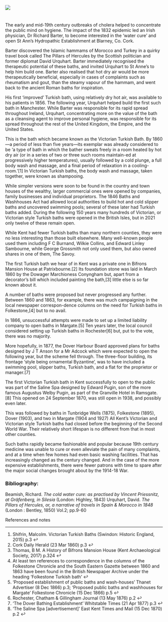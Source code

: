 <a href="https://dev.visual-essays.app"><img src="https://dev-visual-essays.netlify.app/images/ve-button.png"></a> 
<param ve-config title="Victorian Turkish baths" author="Malcolm Shifrin" layout="vtl" banner="/images/banners/19c.jpg">

<param ve-entity eid="Q736439" aliases="Ramsgate">
<param ve-entity eid="Q618045" aliases="Margate">

#

The early and mid-19th century outbreaks of cholera helped to concentrate the public mind on hygiene. The impact of the 1832 epidemic led an Irish physician, Dr Richard Barter, to become interested in the ‘water cure’ and open St Ann’s Hydropathic Establishment at Blarney, Co. Cork. 

Barter discovered the Islamic hammams of Morocco and Turkey in a quirky travel book called The Pillars of Hercules by the Scottish politician and former diplomat David Urquhart. Barter immediately recognised the therapeutic potential of these baths, and invited Urquhart to St Anne’s to help him build one. Barter also realised that hot dry air would be more therapeutically beneficial, especially in cases of complaints such as rheumatism and gout, than the steamy vapour of the hammam, and went back to the ancient Roman baths for inspiration. 

His first ‘improved’ Turkish bath, using relatively dry hot air, was available to his patients in 1856. The following year, Urquhart helped build the first such bath in Manchester. While Barter was responsible for its rapid spread throughout Ireland, Urquhart, concentrating more on the value of the bath as a cleansing agent to improve personal hygiene, was responsible for its spread throughout the rest of the United Kingdom, the Empire, and the United States.

This is the bath which became known as the Victorian Turkish Bath. By 1860—a period of less than five years—its exemplar was already considered to be ‘a type of bath in which the bather sweats freely in a room heated by hot dry air (or in a series of two or three such rooms maintain-ed at progressively higher temperatures), usually followed by a cold plunge, a full body wash and massage, and a final period of relaxation in a cooling-room.’[1]  In Victorian Turkish baths, the body wash and massage, taken together, were known as shampooing.
<param ve-image url="https://iiif.wellcomecollection.org/image/L0005395/full/full/0/default.jpg" Label="Punch, or, the London Charivari" attribution="Credit: Wellcome Collection. Public Domain Mark" license="CC BY 4.0">

While simpler versions were soon to be found in the country and town houses of the wealthy, larger commercial ones were opened by companies, family businesses and individual proprietors. The 1846 Baths and Washhouses Act had allowed local authorities to build hot and cold slipper baths and uncovered swimming pools; several of these later had Turkish baths added. During the following 150 years many hundreds of Victorian, or Victorian style Turkish baths were opened in the British Isles, but in 2021 only twelve of these remain open.

While Kent had fewer Turkish baths than many northern counties, they were no less interesting than those built elsewhere. Many well-known people used them including 
F C Burnand, Wilkie Collins, and Edward Linley Sambourne, while George Grossmith not only used them, but also owned shares in one of them, The Savoy.

The first Turkish bath we hear of in Kent was a private one in Bifrons Mansion House at Patrixbourne.[2]  Its foundation stone was laid in March 1860 by the Dowager Marchioness Conyngham but, apart from a decorator’s bill which included painting the bath,[3]  little else is so far known about it.

A number of baths were proposed but never progressed any further. Between 1860 and 1863, for example, there was much campaigning in the local newspaper correspon-dence columns on the need for Turkish baths in Folkestone,[4]  but to no avail.

In 1866, unsuccessful attempts were made to set up a limited liability company to open baths in Margate.[5]  Ten years later, the local council considered setting up Turkish baths in Rochester[6]  but, put to the vote, there was no majority.

More hopefully, in 1877, the Dover Harbour Board approved plans for baths designed by J T Anson for a Mr Adcock which were expected to open the following year, but the scheme fell through. The three-floor building, its frontage ‘style being ornamental Byzantine’, was to have included a swimming pool, slipper baths, Turkish bath, and a flat for the proprietor or manager.[7]

The first Victorian Turkish bath in Kent successfully to open to the public was part of the Saline Spa designed by Edward Pugin, son of the more famous Augustus Welby Pugin, as part of the Granville Hotel in Ramsgate.[8]  This opened on 24 September 1870, was still open in 1938, and possibly even later.

This was followed by baths in Tunbridge Wells (1875), Folkestone (1895), Dover (1903), and two in Margate (1904 and 1927)
All Kent’s Victorian and Victorian style Turkish baths had closed before the beginning of the Second World War. Their relatively short lifespan is no different from that in most other counties. 

Such baths rapidly became fashionable and popular because 19th century medicine was unable to cure or even alleviate the pain of many complaints, and at a time when few homes had even basic washing facilities. That has increasingly changed as the century changed. And in the case of the more expensive establishments, there were fewer patrons with time to spare after the major social changes brought about by the 1914-18 War. 

### Bibliography:
Beamish, Richard.  _The cold water cure: as practised by Vincent Priessnitz, at Gräfenberg, in Silesia_ (London: Highley, 1843)
Urquhart, David.  _The Pillars of Hercules, or, a narrative of travels in Spain & Morocco in 1848_ (London : Bentley, 1850) Vol.2; pp.9-60

References and notes
_____________________________________
1. Shifrin, Malcolm. Victorian Turkish Baths (Swindon: Historic England, 2015) p.3   ↩ 
2. Cork Daily Herald   (23 Mar 1860)   p.3   ↩ 
3. Thomas, B M. A History of Bifrons Mansion House   (Kent Archaeological Society, 2017)   p.324   ↩ 
4. At least ten references to correspondence in the columns of the Folkestone Chronicle and the South Eastern Gazette between 1860 and 1863 have been found in the British Newspaper Archive under the heading ‘Folkestone Turkish bath’   ↩
5. ‘Proposed establishment of public baths and wash-houses’   Thanet Advertiser   (8 Dec 1866) p.3;
‘Proposed public baths and washhouses for Margate’   Folkestone Chronicle   (15 Dec 1866)  p.5   ↩
6. Rochester, Chatham & Gillingham Journal   (13 May 1876)   p.2   ↩
7. ‘The Dover Bathing Establishment’   Whitstable Times   (21 Apr 1877)   p.3   ↩
8. ‘The Saline Spa [advertisement]’   East Kent Times and Mail   (15 Dec 1870)   p.2   ↩

